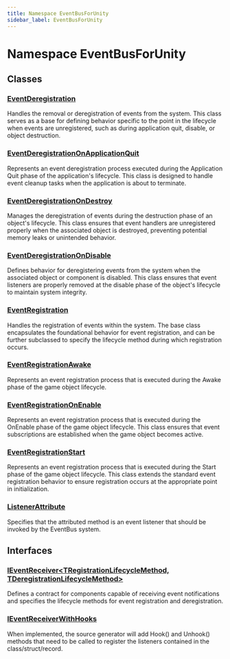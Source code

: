 ```yaml
---
title: Namespace EventBusForUnity
sidebar_label: EventBusForUnity
---
```

# Namespace EventBusForUnity
## Classes
### [EventDeregistration](../EventBusForUnity/EventDeregistration)
Handles the removal or deregistration of events from the system. This class serves
as a base for defining behavior specific to the point in the lifecycle when events
are unregistered, such as during application quit, disable, or object destruction.
### [EventDeregistrationOnApplicationQuit](../EventBusForUnity/EventDeregistrationOnApplicationQuit)
Represents an event deregistration process executed during the Application Quit
phase of the application's lifecycle. This class is designed to handle event
cleanup tasks when the application is about to terminate.
### [EventDeregistrationOnDestroy](../EventBusForUnity/EventDeregistrationOnDestroy)
Manages the deregistration of events during the destruction phase of an object's lifecycle.
This class ensures that event handlers are unregistered properly when the associated object is destroyed,
preventing potential memory leaks or unintended behavior.
### [EventDeregistrationOnDisable](../EventBusForUnity/EventDeregistrationOnDisable)
Defines behavior for deregistering events from the system when the associated
object or component is disabled. This class ensures that event listeners are
properly removed at the disable phase of the object's lifecycle to maintain system integrity.
### [EventRegistration](../EventBusForUnity/EventRegistration)
Handles the registration of events within the system. The base class
encapsulates the foundational behavior for event registration, and can
be further subclassed to specify the lifecycle method during which
registration occurs.
### [EventRegistrationAwake](../EventBusForUnity/EventRegistrationAwake)
Represents an event registration process that is executed during the Awake
phase of the game object lifecycle.
### [EventRegistrationOnEnable](../EventBusForUnity/EventRegistrationOnEnable)
Represents an event registration process that is executed during
the OnEnable phase of the game object lifecycle. This class ensures
that event subscriptions are established when the game object becomes active.
### [EventRegistrationStart](../EventBusForUnity/EventRegistrationStart)
Represents an event registration process that is executed during the Start
phase of the game object lifecycle. This class extends the standard event
registration behavior to ensure registration occurs at the appropriate point
in initialization.
### [ListenerAttribute](../EventBusForUnity/ListenerAttribute)
Specifies that the attributed method is an event listener that should be invoked by the EventBus system.
## Interfaces
### [IEventReceiver&lt;TRegistrationLifecycleMethod, TDeregistrationLifecycleMethod&gt;](../EventBusForUnity/IEventReceiver`TRegistrationLifecycleMethod,%20TDeregistrationLifecycleMethod`)
Defines a contract for components capable of receiving event notifications
and specifies the lifecycle methods for event registration and deregistration.
### [IEventReceiverWithHooks](../EventBusForUnity/IEventReceiverWithHooks)
When implemented, the source generator will add Hook() and Unhook() methods that need to be called to register the listeners contained in the class/struct/record.

